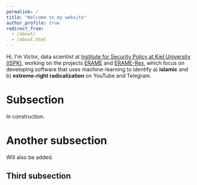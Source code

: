 ```yaml
---
permalink: /
title: "Welcome to my website"
author_profile: true
redirect_from: 
  - /about/
  - /about.html
---
```


Hi, I'm Victor, data scientist at [Institute for Security Policy at Kiel University (ISPK)](https://www.ispk.uni-kiel.de/en), working on the projects [ERAME](https://www.ispk.uni-kiel.de/de/abteilungen/abteilung-terrorismus-und-radikalisierungsforschung/publikationen/download/projektumriss_erame.pdf) and [ERAME-Rex](https://www.ispk.uni-kiel.de/de/abteilungen/abteilung-terrorismus-und-radikalisierungsforschung/publikationen/download/projektumriss_erame-rex.pdf), which focus on developing software that uses machine-learning to identify a) **islamic** and b) **extreme-right radicalization** on YouTube and Telegram.

Subsection
======
In construction.

Another subsection
======
Will also be added.

Third subsection
------
